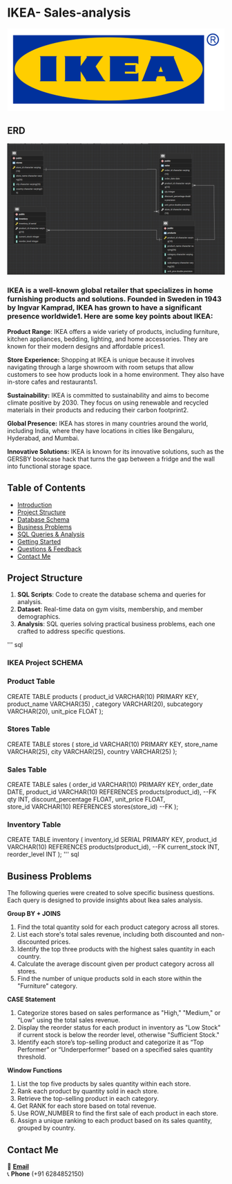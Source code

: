 # IKEA- Sales-analysis
![Project Image Placeholder](https://github.com/Tusharpsharma/IKEA---Sales-analysis-using-Postgresql/blob/main/Ikea-logo.png)


## ERD
![Project Image Placeholder](https://github.com/Tusharpsharma/IKEA---Sales-analysis-using-Postgresql/blob/main/ERD%20Diagram.png)


### IKEA is a well-known global retailer that specializes in home furnishing products and solutions. Founded in Sweden in 1943 by Ingvar Kamprad, IKEA has grown to have a significant presence worldwide1. Here are some key points about IKEA:

**Product Range**: IKEA offers a wide variety of products, including furniture, kitchen appliances, bedding, lighting, and home accessories. They are known for their modern designs and affordable prices1.

**Store Experience:** Shopping at IKEA is unique because it involves navigating through a large showroom with room setups that allow customers to see how products look in a home environment. They also have in-store cafes and restaurants1.

**Sustainability:** IKEA is committed to sustainability and aims to become climate positive by 2030. They focus on using renewable and recycled materials in their products and reducing their carbon footprint2.

**Global Presence:** IKEA has stores in many countries around the world, including India, where they have locations in cities like Bengaluru, Hyderabad, and Mumbai.

**Innovative Solutions:** IKEA is known for its innovative solutions, such as the GERSBY bookcase hack that turns the gap between a fridge and the wall into functional storage space.


## Table of Contents
- [Introduction](#introduction)
- [Project Structure](#ERD)
- [Database Schema](#database-schema)
- [Business Problems](#business-problems)
- [SQL Queries & Analysis](#sql-queries--analysis)
- [Getting Started](#getting-started)
- [Questions & Feedback](#questions--feedback)
- [Contact Me](#contact-me)

## Project Structure

1. **SQL Scripts**: Code to create the database schema and queries for analysis.
2. **Dataset**: Real-time data on gym visits, membership, and member demographics.
3. **Analysis**: SQL queries solving practical business problems, each one crafted to address specific questions.

''' sql
### IKEA Project SCHEMA

### Product Table
CREATE TABLE products
(
	product_id VARCHAR(10) PRIMARY KEY,	
	product_name VARCHAR(35) ,
	category	VARCHAR(20),
	subcategory	VARCHAR(20),
	unit_pice FLOAT
);

### Stores Table

CREATE TABLE stores
(
	store_id	VARCHAR(10) PRIMARY KEY,
	store_name	VARCHAR(25),
	city	VARCHAR(25),
	country VARCHAR(25)
);

### Sales Table

CREATE TABLE sales
(
	order_id 	VARCHAR(10) PRIMARY KEY,
	order_date	DATE,
	product_id	VARCHAR(10) REFERENCES products(product_id), --FK
	qty	INT,
	discount_percentage	FLOAT,
	unit_price FLOAT,	
	store_id VARCHAR(10) REFERENCES stores(store_id) --FK
);


### Inventory Table
CREATE TABLE inventory
(
	inventory_id SERIAL PRIMARY KEY,
	product_id	VARCHAR(10) REFERENCES products(product_id), --FK
	current_stock 	INT,
	reorder_level INT
);
''' sql

## Business Problems

The following queries were created to solve specific business questions. Each query is designed to provide insights  about Ikea sales analysis.

**Group BY + JOINS**
1.	Find the total quantity sold for each product category across all stores.
2.	List each store's total sales revenue, including both discounted and non-discounted prices.
3.	Identify the top three products with the highest sales quantity in each country.
4.	Calculate the average discount given per product category across all stores.
5.	Find the number of unique products sold in each store within the "Furniture" category.

**CASE Statement**
1.	Categorize stores based on sales performance as "High," "Medium," or "Low" using the total sales revenue.
2.	Display the reorder status for each product in inventory as "Low Stock" if current stock is below the reorder level, otherwise "Sufficient Stock."
3.	Identify each store’s top-selling product and categorize it as “Top Performer” or “Underperformer” based on a specified sales quantity threshold.

**Window Functions**
1.	List the top five products by sales quantity within each store.
2.	Rank each product by quantity sold in each store.
3.	Retrieve the top-selling product in each category.
4.	Get RANK for each store based on total revenue.
5.	Use ROW_NUMBER to find the first sale of each product in each store.
6.	Assign a unique ranking to each product based on its sales quantity, grouped by country.


## Contact Me

  
📧 **[Email](sharma.tushar447@gmail.com)**  
📞 **Phone** (+91 6284852150)





